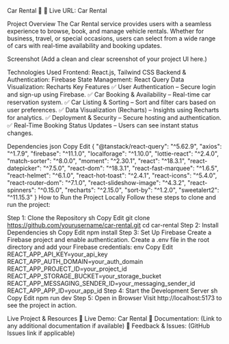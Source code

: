 Car Rental 🚗
🔗 Live URL: Car Rental

Project Overview
The Car Rental service provides users with a seamless experience to browse, book, and manage vehicle rentals. Whether for business, travel, or special occasions, users can select from a wide range of cars with real-time availability and booking updates.

 Screenshot
(Add a clean and clear screenshot of your project UI here.)

Technologies Used
Frontend: React.js, Tailwind CSS
Backend & Authentication: Firebase
State Management: React Query
Data Visualization: Recharts
Key Features
✅ User Authentication – Secure login and sign-up using Firebase.
✅ Car Booking & Availability – Real-time car reservation system.
✅ Car Listing & Sorting – Sort and filter cars based on user preferences.
✅ Data Visualization (Recharts) – Insights using Recharts for analytics.
✅ Deployment & Security – Secure hosting and authentication.
✅ Real-Time Booking Status Updates – Users can see instant status changes.

Dependencies
json
Copy
Edit
{
  "@tanstack/react-query": "^5.62.9",
  "axios": "^1.7.9",
  "firebase": "^11.1.0",
  "localforage": "^1.10.0",
  "lottie-react": "^2.4.0",
  "match-sorter": "^8.0.0",
  "moment": "^2.30.1",
  "react": "^18.3.1",
  "react-datepicker": "^7.5.0",
  "react-dom": "^18.3.1",
  "react-fast-marquee": "^1.6.5",
  "react-helmet": "^6.1.0",
  "react-hot-toast": "^2.4.1",
  "react-icons": "^5.4.0",
  "react-router-dom": "^7.1.0",
  "react-slideshow-image": "^4.3.2",
  "react-spinners": "^0.15.0",
  "recharts": "^2.15.0",
  "sort-by": "^1.2.0",
  "sweetalert2": "^11.15.3"
}
How to Run the Project Locally
Follow these steps to clone and run the project:

Step 1: Clone the Repository
sh
Copy
Edit
git clone https://github.com/yourusername/car-rental.git
cd car-rental
Step 2: Install Dependencies
sh
Copy
Edit
npm install
Step 3: Set Up Firebase
Create a Firebase project and enable authentication.
Create a .env file in the root directory and add your Firebase credentials:
env
Copy
Edit
REACT_APP_API_KEY=your_api_key
REACT_APP_AUTH_DOMAIN=your_auth_domain
REACT_APP_PROJECT_ID=your_project_id
REACT_APP_STORAGE_BUCKET=your_storage_bucket
REACT_APP_MESSAGING_SENDER_ID=your_messaging_sender_id
REACT_APP_APP_ID=your_app_id
Step 4: Start the Development Server
sh
Copy
Edit
npm run dev
Step 5: Open in Browser
Visit http://localhost:5173 to see the project in action.

Live Project & Resources
🚀 Live Demo: Car Rental
📖 Documentation: (Link to any additional documentation if available)
💬 Feedback & Issues: (GitHub Issues link if applicable)
